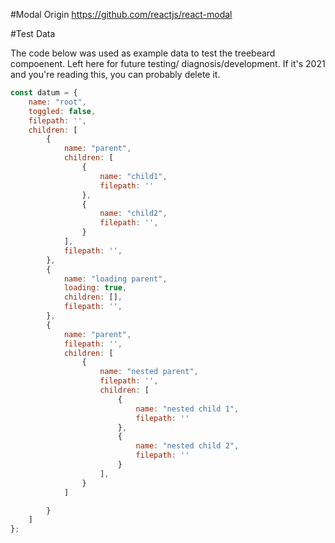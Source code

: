 #Modal Origin
https://github.com/reactjs/react-modal

#Test Data

The code below was used as example data to test the treebeard compoenent. Left here for future testing/
diagnosis/development. If it's 2021 and you're reading this, you can probably delete it.

```javascript 1.8
const datum = {
    name: "root",
    toggled: false,
    filepath: '',
    children: [
        {
            name: "parent",
            children: [
                {
                    name: "child1",
                    filepath: ''
                },
                {
                    name: "child2",
                    filepath: '',
                }
            ],
            filepath: '',
        },
        {
            name: "loading parent",
            loading: true,
            children: [],
            filepath: '',
        },
        {
            name: "parent",
            filepath: '',
            children: [
                {
                    name: "nested parent",
                    filepath: '',
                    children: [
                        {
                            name: "nested child 1",
                            filepath: ''
                        },
                        {
                            name: "nested child 2",
                            filepath: ''
                        }
                    ],
                }
            ]

        }
    ]
};
```